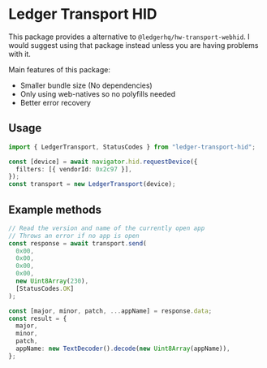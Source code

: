 # Ledger Transport HID

This package provides a alternative to `@ledgerhq/hw-transport-webhid`. I would suggest using that package instead unless you are having problems with it.

Main features of this package:

- Smaller bundle size (No dependencies)
- Only using web-natives so no polyfills needed
- Better error recovery

## Usage

```ts
import { LedgerTransport, StatusCodes } from "ledger-transport-hid";

const [device] = await navigator.hid.requestDevice({
  filters: [{ vendorId: 0x2c97 }],
});
const transport = new LedgerTransport(device);
```

## Example methods

```ts
// Read the version and name of the currently open app
// Throws an error if no app is open
const response = await transport.send(
  0x00,
  0x00,
  0x00,
  0x00,
  new Uint8Array(230),
  [StatusCodes.OK]
);

const [major, minor, patch, ...appName] = response.data;
const result = {
  major,
  minor,
  patch,
  appName: new TextDecoder().decode(new Uint8Array(appName)),
};
```
